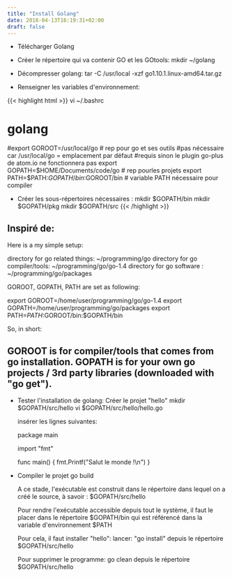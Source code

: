 ```yaml
---
title: "Install Golang"
date: 2018-04-13T16:19:31+02:00
draft: false
---
```

- Télécharger Golang

- Créer le répertoire qui va contenir GO et les GOtools:
  mkdir ~/golang

- Décompresser golang:
  tar -C /usr/local -xzf go1.10.1.linux-amd64.tar.gz

- Renseigner les variables d'environnement:

{{< highlight html >}}
  vi ~/.bashrc
  # golang
  #export GOROOT=/usr/local/go                # rep pour go et ses outils
  #pas nécessaire car /usr/local/go = emplacement par défaut
  #requis sinon le plugin go-plus de atom.io ne fonctionnera pas
  export GOPATH=$HOME/Documents/code/go       # rep pourles projets
  export PATH=$PATH:$GOPATH/bin:$GOROOT/bin   # variable PATH nécessaire pour compiler
- Créer les sous-répertoires nécessaires :
  mkdir $GOPATH/bin
  mkdir $GOPATH/pkg
  mkdir $GOPATH/src
{{< /highlight >}}

Inspiré de:
------------------------------------------------------------------------
Here is a my simple setup:

directory for go related things: ~/programming/go
directory for go compiler/tools: ~/programming/go/go-1.4
directory for go software      : ~/programming/go/packages

GOROOT, GOPATH, PATH are set as following:

export GOROOT=/home/user/programming/go/go-1.4
export GOPATH=/home/user/programming/go/packages
export PATH=$PATH:$GOROOT/bin:$GOPATH/bin

So, in short:

GOROOT is for compiler/tools that comes from go installation.
GOPATH is for your own go projects / 3rd party libraries (downloaded with "go get").
------------------------------------------------------------------------

- Tester l'installation de golang:
  Créer le projet "hello"
  mkdir $GOPATH/src/hello
  vi $GOPATH/src/hello/hello.go

  insérer les lignes suivantes:

	package main

	import "fmt"

	func main() {
		fmt.Printf("Salut le monde !\n")
	}

- Compiler le projet
  go build

  A ce stade, l'exécutable est construit dans le répertoire dans lequel
  on a créé le source, à savoir : $GOPATH/src/hello

  Pour rendre l'exécutable accessible depuis tout le système, il faut le
  placer dans le répertoire $GOPATH/bin qui est référencé dans la
  variable d'environnement $PATH

  Pour cela, il faut installer "hello":
  lancer: "go install" depuis le répertoire $GOPATH/src/hello

  Pour supprimer le programme: go clean depuis le répertoire $GOPATH/src/hello
